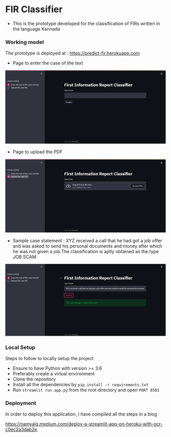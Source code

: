 # FIR Classifier
- This is the prototype developed for the classification of FIRs written in the language Kannada 


### Working model

The prototype is deployed at : https://predict-fir.herokuapp.com

- Page to enter the case of the text

![Enter Case Text](assets/text.PNG?raw=true "Case text")

- Page to upload the PDF

![Upload Case File](assets/upload.PNG?raw=true "Case file")

- Sample case statement : XYZ received a call that he had got a job offer and was asked to send his personal documents and money after which he was not given a job.The classification is aptly obtained as the type JOB SCAM

![Sample Case Text](assets/sample_case.PNG?raw=true "Sample case text")

### Local Setup

Steps to follow to locally setup the project
  - Ensure to have Python with version >= 3.6
  - Preferably create a virtual environment
  - Clone the repository
  - Install all the dependencies by ```pip install -r requirements.txt```
  - Run ```streamlit run app.py``` from the root directory and open ```PORT 8501```

### Deployment
 
 In order to deploy this application, I have compiled all the steps in a blog 
 
 https://namyalg.medium.com/deploy-a-streamlit-app-on-heroku-with-ocr-c0ec2a3dab2e
